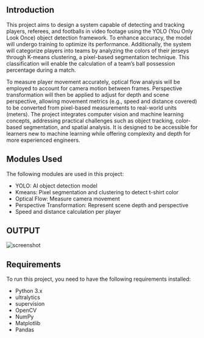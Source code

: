 

## Introduction
This project aims to design a system capable of detecting and tracking players, referees, and footballs in video footage using the YOLO (You Only Look Once) object detection framework. To enhance accuracy, the model will undergo training to optimize its performance. Additionally, the system will categorize players into teams by analyzing the colors of their jerseys through K-means clustering, a pixel-based segmentation technique. This classification will enable the calculation of a team’s ball possession percentage during a match.

To measure player movement accurately, optical flow analysis will be employed to account for camera motion between frames. Perspective transformation will then be applied to adjust for depth and scene perspective, allowing movement metrics (e.g., speed and distance covered) to be converted from pixel-based measurements to real-world units (meters). The project integrates computer vision and machine learning concepts, addressing practical challenges such as object tracking, color-based segmentation, and spatial analysis. It is designed to be accessible for learners new to machine learning while offering complexity and depth for more experienced engineers.



## Modules Used
The following modules are used in this project:
- YOLO: AI object detection model
- Kmeans: Pixel segmentation and clustering to detect t-shirt color
- Optical Flow: Measure camera movement
- Perspective Transformation: Represent scene depth and perspective
- Speed and distance calculation per player

## OUTPUT 
![screenshot](https://i.ibb.co/B5Cv37m2/screenshot.png)
## Requirements
To run this project, you need to have the following requirements installed:
- Python 3.x
- ultralytics
- supervision
- OpenCV
- NumPy
- Matplotlib
- Pandas